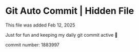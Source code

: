 # Git Auto Commit | Hidden File

This file was added Feb 12, 2025

Just for fun and keeping my daily git commit active 🤪

commit number: 1883997
